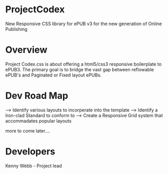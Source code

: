 ProjectCodex
============

New Responsive CSS library for ePUB v3 for the new generation of Online Publishing


Overview
========

Project Codex.css is about offering a html5/css3 responsive boilerplate to ePUB3.
The primary goal is to bridge the vast gap between reflowable ePUB's and Paginated or Fixed layout ePUBs.

Dev Road Map
============

--> Identify various layouts to incorperate into the template
--> Identify a Iron-clad Standard to conform to
--> Create a Responsive Grid system that accommadates popular layouts 

more to come later....


Developers
==========

Kenny Webb - Project lead 
